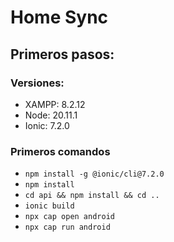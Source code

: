 # Home Sync

## Primeros pasos:
### Versiones:
* XAMPP: 8.2.12
* Node: 20.11.1
* Ionic: 7.2.0

### Primeros comandos
* `npm install -g @ionic/cli@7.2.0`
* `npm install`
* `cd api && npm install && cd ..`
* `ionic build`
* `npx cap open android`
* `npx cap run android`